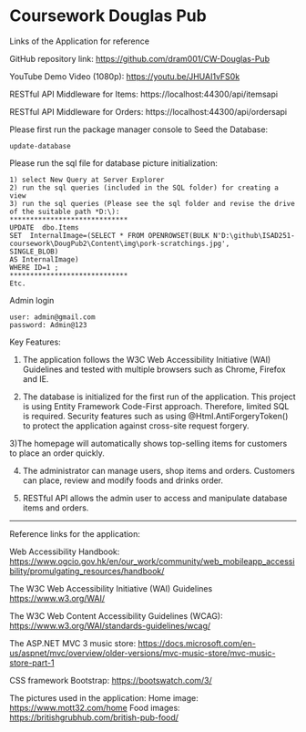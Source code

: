 Coursework Douglas Pub
==================

Links of the Application for reference

GitHub repository link: 
https://github.com/dram001/CW-Douglas-Pub

YouTube Demo Video (1080p):
https://youtu.be/JHUAI1vFS0k

RESTful API Middleware for Items:
https://localhost:44300/api/itemsapi

RESTful API Middleware for Orders:
https://localhost:44300/api/ordersapi

Please first run the package manager console to Seed the Database: 

    update-database
	
Please run the sql file for database picture initialization: 

    1) select New Query at Server Explorer
	2) run the sql queries (included in the SQL folder) for creating a view 
	3) run the sql queries (Please see the sql folder and revise the drive of the suitable path *D:\): 
	*****************************
	UPDATE  dbo.Items   
	SET  InternalImage=(SELECT * FROM OPENROWSET(BULK N'D:\github\ISAD251-coursework\DougPub2\Content\img\pork-scratchings.jpg', 		SINGLE_BLOB) 
	AS InternalImage)
	WHERE ID=1 ;
	*****************************
	Etc.


Admin login

    user: admin@gmail.com
    password: Admin@123    

Key Features:

1) The application follows the W3C Web Accessibility Initiative (WAI) Guidelines and tested with multiple browsers such as Chrome, Firefox and IE.

2) The database is initialized for the first run of the application. This project is using Entity Framework Code-First approach. Therefore, limited SQL is required. Security features such as using @Html.AntiForgeryToken() to protect the application against cross-site request forgery.

3)The homepage will automatically shows top-selling items for customers to place an order quickly. 

4) The administrator can manage users, shop items and orders. Customers can place, review and modify foods and drinks order.

5) RESTful API allows the admin user to access and manipulate database items and orders.

******************************************
Reference links for the application:

Web Accessibility Handbook:
https://www.ogcio.gov.hk/en/our_work/community/web_mobileapp_accessibility/promulgating_resources/handbook/

The W3C Web Accessibility Initiative (WAI) Guidelines 
https://www.w3.org/WAI/

The W3C Web Content Accessibility Guidelines (WCAG):
https://www.w3.org/WAI/standards-guidelines/wcag/

The ASP.NET MVC 3 music store: 
https://docs.microsoft.com/en-us/aspnet/mvc/overview/older-versions/mvc-music-store/mvc-music-store-part-1

CSS framework Bootstrap:
https://bootswatch.com/3/

The pictures used in the application:
Home image:
https://www.mott32.com/home
Food images: 
https://britishgrubhub.com/british-pub-food/


